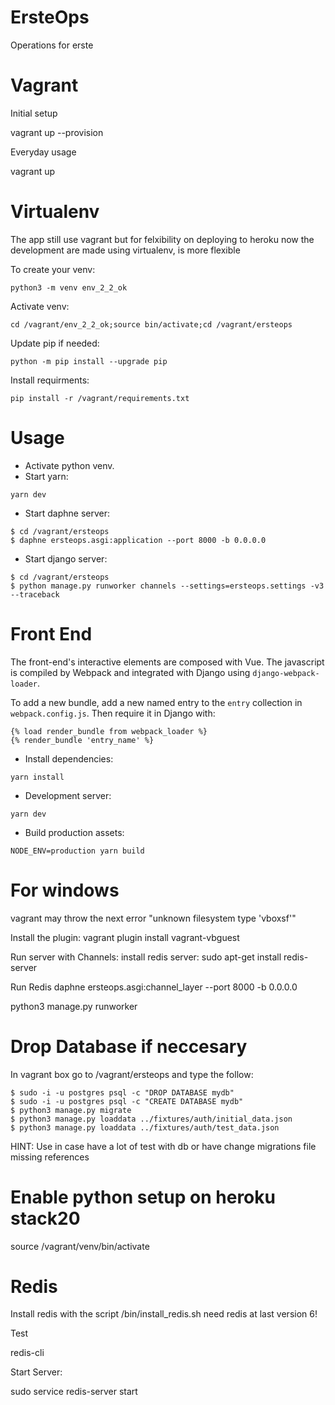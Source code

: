 # ErsteOps
Operations for erste

# Vagrant

Initial setup

vagrant up --provision

Everyday usage

vagrant up


# Virtualenv

The app still use vagrant but for felxibility on deploying to heroku now the development are made using virtualenv, is more flexible

To create your venv:

`python3 -m venv env_2_2_ok`

Activate venv:

`cd /vagrant/env_2_2_ok;source bin/activate;cd /vagrant/ersteops`

Update pip if needed:

`python -m pip install --upgrade pip`

Install requirments:

`pip install -r /vagrant/requirements.txt`


# Usage 

- Activate python venv.
- Start yarn:

`yarn dev`

- Start daphne server:

```
$ cd /vagrant/ersteops
$ daphne ersteops.asgi:application --port 8000 -b 0.0.0.0
```

- Start django server:

```
$ cd /vagrant/ersteops
$ python manage.py runworker channels --settings=ersteops.settings -v3 --traceback
```

# Front End

The front-end's interactive elements are composed with Vue. The javascript is compiled by Webpack and integrated with Django using `django-webpack-loader`.

To add a new bundle, add a new named entry to the `entry` collection in `webpack.config.js`. Then require it in Django with:

```
{% load render_bundle from webpack_loader %}
{% render_bundle 'entry_name' %}
```

- Install dependencies:

`yarn install`

- Development server:

`yarn dev`

- Build production assets:

`NODE_ENV=production yarn build`

# For windows
vagrant may throw the next error "unknown filesystem type 'vboxsf'"

Install the plugin:
vagrant plugin install vagrant-vbguest

Run server with Channels:
install redis server:
sudo apt-get install redis-server

Run Redis
daphne ersteops.asgi:channel_layer --port 8000 -b 0.0.0.0

python3 manage.py runworker

# Drop Database if neccesary
In vagrant box go to /vagrant/ersteops and type the follow:

```
$ sudo -i -u postgres psql -c "DROP DATABASE mydb"
$ sudo -i -u postgres psql -c "CREATE DATABASE mydb"
$ python3 manage.py migrate
$ python3 manage.py loaddata ../fixtures/auth/initial_data.json
$ python3 manage.py loaddata ../fixtures/auth/test_data.json

```

HINT: Use in case have a lot of test with db or have change migrations file missing references


# Enable python setup on heroku stack20
source /vagrant/venv/bin/activate


# Redis

Install redis with the script /bin/install_redis.sh
need redis at last version 6! 

Test

redis-cli

Start Server:

sudo service redis-server start
